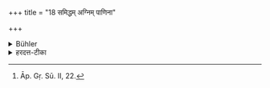 +++
title = "18 समिद्धम् अग्निम् पाणिना"

+++

<details><summary>Bühler</summary>

18. He shall sweep the place around the fire after it has been made to burn (by the addition of fuel), with his hand, and not with the broom (of Kuśa grass). [^10] 


[^10]:  Āp. Gṛ. Sū. II, 22.
</details>

<details><summary>हरदत्त-टीका</summary>

## सूत्रम्
समिद्धमग्निं पाणिना परिसमूहेन्न समूहन्या ॥ १८ ॥  
### टिप्पनी
सामिदाधाने समिद्धमग्निं पाणिनैव परिसमूहेत्, न समूहन्या । समूहनी सम्मार्जनी दर्भनिर्मिता वेदाकृतिः, आचारात् ॥ १८ ॥
</details>
